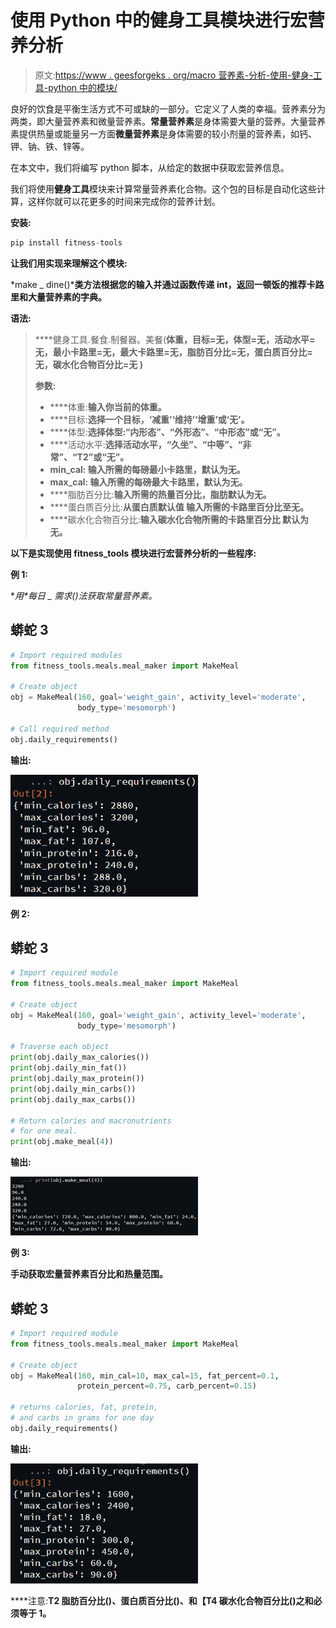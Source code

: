 # 使用 Python 中的健身工具模块进行宏营养分析

> 原文:[https://www . geesforgeks . org/macro 营养素-分析-使用-健身-工具-python 中的模块/](https://www.geeksforgeeks.org/macronutrient-analysis-using-fitness-tools-module-in-python/)

良好的饮食是平衡生活方式不可或缺的一部分。它定义了人类的幸福。营养素分为两类，即大量营养素和微量营养素。**常量营养素**是身体需要大量的营养。大量营养素提供热量或能量另一方面**微量营养素**是身体需要的较小剂量的营养素，如钙、钾、钠、铁、锌等。

在本文中，我们将编写 python 脚本，从给定的数据中获取宏营养信息。

我们将使用**健身工具**模块来计算常量营养素化合物。这个包的目标是自动化这些计算，这样你就可以花更多的时间来完成你的营养计划。

**安装:**

```py
pip install fitness-tools

```

**让我们用实现来理解这个模块:**

*make _ dine()***类方法根据您的输入并通过函数传递 int，返回一顿饭的推荐卡路里和大量营养素的字典。**

****语法:****

> ****健身工具.餐食.制餐器。美餐(**体重，目标=无，体型=无，活动水平=无，最小卡路里=无，最大卡路里=无，脂肪百分比=无，蛋白质百分比=无，碳水化合物百分比=无 **)**** 
> 
> ****参数:****
> 
> *   ****体重:**输入你当前的体重。**
> *   ****目标:**选择一个目标，‘减重’‘维持’‘增重’或‘无’。**
> *   ****体型:**选择体型:“内形态”、“外形态”、“中形态”或“无”。**
> *   ****活动水平:**选择活动水平，“久坐”、“中等”、“非常”、“T2”或“无”。**
> *   ****min_cal:** 输入所需的每磅最小卡路里，默认为无。**
> *   ****max_cal:** 输入所需的每磅最大卡路里，默认为无。**
> *   ****脂肪百分比:**输入所需的热量百分比，脂肪默认为无。**
> *   ****蛋白质百分比:**从蛋白质默认值
>     输入所需的卡路里百分比至无。**
> *   ****碳水化合物百分比:**输入碳水化合物所需的卡路里百分比
>     默认为无。**

****以下是**实现**使用 fitness_tools 模块进行宏营养分析的一些程序:****

****例 1:****

**用*每日 _ 需求()*法获取常量营养素。**

## **蟒蛇 3**

```py
# Import required modules
from fitness_tools.meals.meal_maker import MakeMeal

# Create object
obj = MakeMeal(160, goal='weight_gain', activity_level='moderate',
               body_type='mesomorph')

# Call required method
obj.daily_requirements()
```

****输出:****

**![](img/9081fcc7395f8c589be963830f4b7585.png)**

****例 2:****

## **蟒蛇 3**

```py
# Import required module
from fitness_tools.meals.meal_maker import MakeMeal

# Create object
obj = MakeMeal(160, goal='weight_gain', activity_level='moderate',
               body_type='mesomorph')

# Traverse each object
print(obj.daily_max_calories())
print(obj.daily_min_fat())
print(obj.daily_max_protein())
print(obj.daily_min_carbs())
print(obj.daily_max_carbs())

# Return calories and macronutrients
# for one meal.
print(obj.make_meal(4))
```

****输出:****

**![](img/2e2eac1fd465f9dcb5e07b6418be4bb2.png)**

****例 3:****

**手动获取宏量营养素百分比和热量范围。**

## **蟒蛇 3**

```py
# Import required module
from fitness_tools.meals.meal_maker import MakeMeal

# Create object
obj = MakeMeal(160, min_cal=10, max_cal=15, fat_percent=0.1,
               protein_percent=0.75, carb_percent=0.15)

# returns calories, fat, protein,
# and carbs in grams for one day
obj.daily_requirements()
```

****输出:****

**![](img/a08f9c2e8580661ece146ff257fabd29.png)**

****注意:**T2 脂肪百分比()、蛋白质百分比()、和【T4 碳水化合物百分比()之和必须等于 1。**